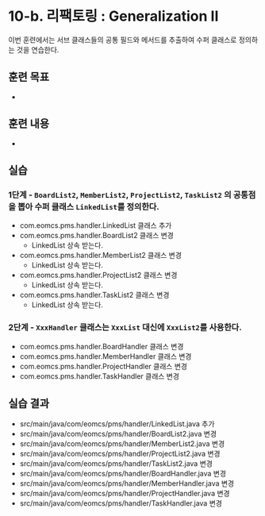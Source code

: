 # 10-b. 리팩토링 : Generalization II

이번 훈련에서는 서브 클래스들의 공통 필드와 메서드를 추출하여 수퍼 클래스로 정의하는 것을 연습한다.

## 훈련 목표

- 

## 훈련 내용

- 

## 실습

### 1단계 - `BoardList2`, `MemberList2`, `ProjectList2`, `TaskList2` 의 공통점을 뽑아 수퍼 클래스 `LinkedList`를 정의한다.

- com.eomcs.pms.handler.LinkedList 클래스 추가
- com.eomcs.pms.handler.BoardList2 클래스 변경
  - LinkedList 상속 받는다.
- com.eomcs.pms.handler.MemberList2 클래스 변경
  - LinkedList 상속 받는다.
- com.eomcs.pms.handler.ProjectList2 클래스 변경
  - LinkedList 상속 받는다.
- com.eomcs.pms.handler.TaskList2 클래스 변경
  - LinkedList 상속 받는다.


### 2단계 - `XxxHandler` 클래스는 `XxxList` 대신에 `XxxList2`를 사용한다.

- com.eomcs.pms.handler.BoardHandler 클래스 변경
- com.eomcs.pms.handler.MemberHandler 클래스 변경
- com.eomcs.pms.handler.ProjectHandler 클래스 변경
- com.eomcs.pms.handler.TaskHandler 클래스 변경

## 실습 결과

- src/main/java/com/eomcs/pms/handler/LinkedList.java 추가
- src/main/java/com/eomcs/pms/handler/BoardList2.java 변경
- src/main/java/com/eomcs/pms/handler/MemberList2.java 변경
- src/main/java/com/eomcs/pms/handler/ProjectList2.java 변경
- src/main/java/com/eomcs/pms/handler/TaskList2.java 변경
- src/main/java/com/eomcs/pms/handler/BoardHandler.java 변경
- src/main/java/com/eomcs/pms/handler/MemberHandler.java 변경
- src/main/java/com/eomcs/pms/handler/ProjectHandler.java 변경
- src/main/java/com/eomcs/pms/handler/TaskHandler.java 변경
